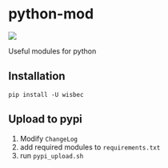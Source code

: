 # python-mod

![](https://travis-ci.com/Future-Walkers/python-mod.svg?branch=master)

Useful modules for python

## Installation

```shell script
pip install -U wisbec
```

## Upload to pypi

1. Modify `ChangeLog`
2. add required modules to `requirements.txt`
3. run `pypi_upload.sh`